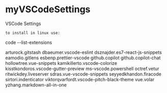 # myVSCodeSettings
VSCode Settings

`to install in linux use:`

code --list-extensions

arturock.gitstash
dbaeumer.vscode-eslint
dsznajder.es7-react-js-snippets
eamodio.gitlens
esbenp.prettier-vscode
github.copilot
github.copilot-chat
hollowtree.vue-snippets
kamikillerto.vscode-colorize
kisstkondoros.vscode-gutter-preview
ms-vscode.powershell
octref.vetur
ritwickdey.liveserver
sdras.vue-vscode-snippets
seyyedkhandon.firacode
sirtori.indenticator
viktorqvarfordt.vscode-pitch-black-theme
vue.volar
yzhang.markdown-all-in-one
